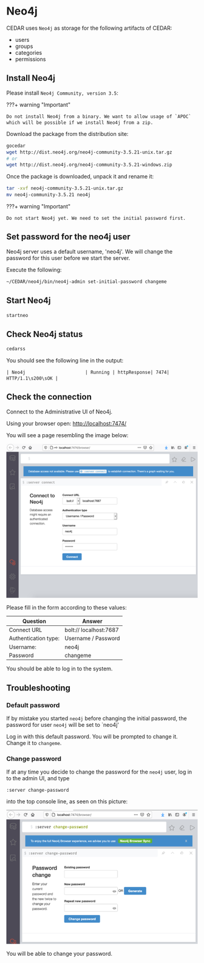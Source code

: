 # Neo4j
CEDAR uses `Neo4j` as storage for the following artifacts of CEDAR:

- users
- groups
- categories
- permissions
    

## Install Neo4j

Please install `Neo4j Community, version 3.5`:

???+ warning "Important"

    Do not install Neo4j from a binary. We want to allow usage of `APOC` which will be possible if we install Neo4j from a zip.

Download the package from the distribution site:

```sh
gocedar
wget http://dist.neo4j.org/neo4j-community-3.5.21-unix.tar.gz
# or
wget http://dist.neo4j.org/neo4j-community-3.5.21-windows.zip
```

Once the package is downloaded, unpack it and rename it:

```sh
tar -xvf neo4j-community-3.5.21-unix.tar.gz
mv neo4j-community-3.5.21 neo4j
```

???+ warning "Important"

    Do not start Neo4j yet. We need to set the initial password first.

## Set password for the neo4j user

Neo4j server uses a default username, 'neo4j'. We will change the password for this user before we start the server.

Execute the following:

```sh
~/CEDAR/neo4j/bin/neo4j-admin set-initial-password changeme
```

## Start Neo4j

```sh
startneo
```

## Check Neo4j status
```sh
cedarss
```

You should see the following line in the output:
```
| Neo4j                      | Running | httpResponse| 7474| HTTP/1.1\s200\sOK |
```


## Check the connection

Connect to the Administrative UI of Neo4j.

Using your browser open: [http://localhost:7474/](http://localhost:7474/)

You will see a page resembling the image below:

![Neo4j first time login](../img/neo4j-first-time-login.png)

Please fill in the form according to these values:

| Question                      | Answer |
| -----------                   | ----------- |
|Connect URL                    | bolt://   localhost:7687|
|Authentication type:           | Username / Password|
|Username:                      | neo4j|
|Password                       | changeme|

You should be able to log in to the system.

## Troubleshooting

### Default password
If by mistake you started `neo4j` before changing the initial password, the password for user `neo4j` will be set to `neo4j'

Log in with this default password. You will be prompted to change it. Change it to `changeme`.

### Change password
If at any time you decide to change the password for the `neo4j` user, log in to the admin UI, and type

```
:server change-password
```

into the top console line, as seen on this picture:

![Neo4j change password](../img/neo4j-change-password.png)

You will be able to change your password.
